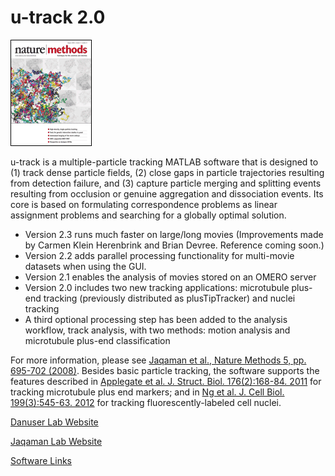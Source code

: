 # u-track 2.0

![Alt Text](img/utrack.gif?raw=true)

u-track is a multiple-particle tracking MATLAB software that is designed to (1) track dense particle fields, (2) close gaps in particle trajectories resulting from detection failure, and (3) capture particle merging and splitting events resulting from occlusion or genuine aggregation and dissociation events. Its core is based on formulating correspondence problems as linear assignment problems and searching for a globally optimal solution.

- Version 2.3 runs much faster on large/long movies (Improvements made by Carmen Klein Herenbrink and Brian Devree. Reference coming soon.)
- Version 2.2 adds parallel processing functionality for multi-movie datasets when using the GUI.
- Version 2.1 enables the analysis of movies stored on an OMERO server
- Version 2.0 includes two new tracking applications: microtubule plus-end tracking (previously distributed as plusTipTracker) and nuclei tracking
- A third optional processing step has been added to the analysis workflow, track analysis, with two methods: motion analysis and microtubule plus-end classification

For more information, please see [Jaqaman et al., Nature Methods 5, pp. 695-702 (2008)](http://www.nature.com/nmeth/journal/v5/n8/full/nmeth.1237.html). Besides basic particle tracking, the software supports the features described in [Applegate et al. J. Struct. Biol. 176(2):168-84. 2011](https://www.ncbi.nlm.nih.gov/pubmed/21821130) for tracking microtubule plus end markers; and in [Ng et al. J. Cell Biol. 199(3):545-63. 2012](https://www.ncbi.nlm.nih.gov/pubmed/23091067) for tracking fluorescently-labeled cell nuclei.


[Danuser Lab Website](https://www.utsouthwestern.edu/labs/danuser/)

[Jaqaman Lab Website](https://www.utsouthwestern.edu/labs/jaqaman/)

[Software Links](https://www.utsouthwestern.edu/labs/danuser/software/)
